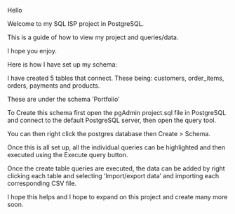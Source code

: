 Hello

Welcome to my SQL ISP project in PostgreSQL.

This is a guide of how to view my project and queries/data.

I hope you enjoy.

Here is how I have set up my schema:

I have created 5 tables that connect. These being: customers, order_items, orders, payments and products. 

These are under the schema ‘Portfolio’

To Create this schema first open the pgAdmin project.sql file in PostgreSQL and connect to the default PostgreSQL server, then open the query tool.

You can then right click the postgres database then Create > Schema.

Once this is all set up, all the individual queries can be highlighted and then executed using the Execute query button.

Once the create table queries are executed, the data can be added by right clicking each table and selecting ‘Import/export data’ and importing each corresponding CSV file.

I hope this helps and I hope to expand on this project and create many more soon.
